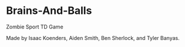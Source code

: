 # Brains-And-Balls
Zombie Sport TD Game

Made by Isaac Koenders, Aiden Smith, Ben Sherlock, and Tyler Banyas.
